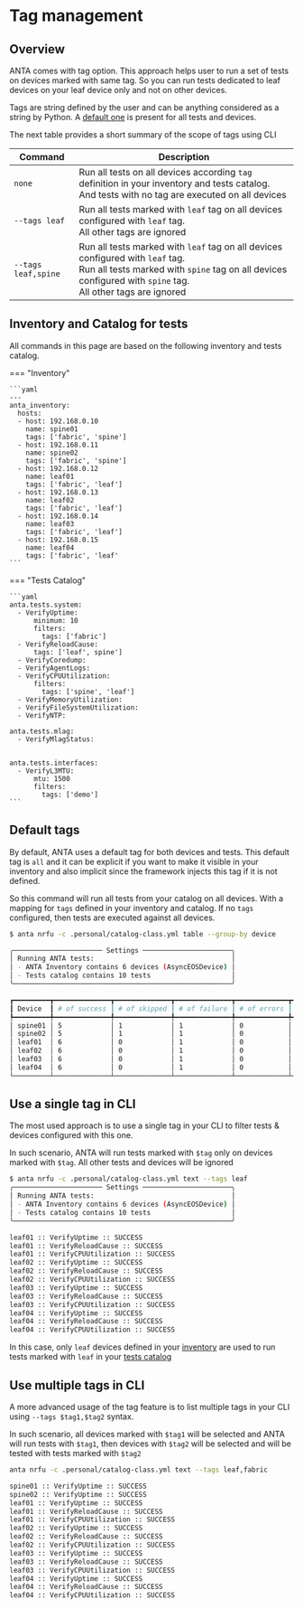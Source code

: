 <!--
  ~ Copyright (c) 2023 Arista Networks, Inc.
  ~ Use of this source code is governed by the Apache License 2.0
  ~ that can be found in the LICENSE file.
  -->

# Tag management

## Overview

ANTA comes with tag option. This approach helps user to run a set of tests on devices marked with same tag. So you can run tests dedicated to leaf devices on your leaf device only and not on other devices.

Tags are string defined by the user and can be anything considered as a string by Python. A [default one](#default-tags) is present for all tests and devices.

The next table provides a short summary of the scope of tags using CLI

| Command | Description |
| ------- | ----------- |
| `none` | Run all tests on all devices according `tag` definition in your inventory and tests catalog. And tests with no tag are executed on all devices|
| `--tags leaf` | Run all tests marked with `leaf` tag on all devices configured with `leaf` tag.<br/> All other tags are ignored |
| `--tags leaf,spine` | Run all tests marked with `leaf` tag on all devices configured with `leaf` tag.<br/>Run all tests marked with `spine` tag on all devices configured with `spine` tag.<br/> All other tags are ignored |

## Inventory and Catalog for tests

All commands in this page are based on the following inventory and tests catalog.

=== "Inventory"

    ```yaml
    ---
    anta_inventory:
      hosts:
      - host: 192.168.0.10
        name: spine01
        tags: ['fabric', 'spine']
      - host: 192.168.0.11
        name: spine02
        tags: ['fabric', 'spine']
      - host: 192.168.0.12
        name: leaf01
        tags: ['fabric', 'leaf']
      - host: 192.168.0.13
        name: leaf02
        tags: ['fabric', 'leaf']
      - host: 192.168.0.14
        name: leaf03
        tags: ['fabric', 'leaf']
      - host: 192.168.0.15
        name: leaf04
        tags: ['fabric', 'leaf'
    ```

=== "Tests Catalog"

    ```yaml
    anta.tests.system:
      - VerifyUptime:
          minimum: 10
          filters:
            tags: ['fabric']
      - VerifyReloadCause:
          tags: ['leaf', spine']
      - VerifyCoredump:
      - VerifyAgentLogs:
      - VerifyCPUUtilization:
          filters:
            tags: ['spine', 'leaf']
      - VerifyMemoryUtilization:
      - VerifyFileSystemUtilization:
      - VerifyNTP:

    anta.tests.mlag:
      - VerifyMlagStatus:


    anta.tests.interfaces:
      - VerifyL3MTU:
          mtu: 1500
          filters:
            tags: ['demo']
    ```

## Default tags

By default, ANTA uses a default tag for both devices and tests. This default tag is `all` and it can be explicit if you want to make it visible in your inventory and also implicit since the framework injects this tag if it is not defined.

So this command will run all tests from your catalog on all devices. With a mapping for `tags` defined in your inventory and catalog. If no `tags` configured, then tests are executed against all devices.

```bash
$ anta nrfu -c .personal/catalog-class.yml table --group-by device

╭────────────────────── Settings ──────────────────────╮
│ Running ANTA tests:                                  │
│ - ANTA Inventory contains 6 devices (AsyncEOSDevice) │
│ - Tests catalog contains 10 tests                    │
╰──────────────────────────────────────────────────────╯

┏━━━━━━━━━┳━━━━━━━━━━━━━━┳━━━━━━━━━━━━━━┳━━━━━━━━━━━━━━┳━━━━━━━━━━━━━┳━━━━━━━━━━━━━━━━━━━━━━━━━━━━━━━━━━━━┓
┃ Device  ┃ # of success ┃ # of skipped ┃ # of failure ┃ # of errors ┃ List of failed or error test cases ┃
┡━━━━━━━━━╇━━━━━━━━━━━━━━╇━━━━━━━━━━━━━━╇━━━━━━━━━━━━━━╇━━━━━━━━━━━━━╇━━━━━━━━━━━━━━━━━━━━━━━━━━━━━━━━━━━━┩
│ spine01 │ 5            │ 1            │ 1            │ 0           │ ['VerifyCPUUtilization']           │
│ spine02 │ 5            │ 1            │ 1            │ 0           │ ['VerifyCPUUtilization']           │
│ leaf01  │ 6            │ 0            │ 1            │ 0           │ ['VerifyCPUUtilization']           │
│ leaf02  │ 6            │ 0            │ 1            │ 0           │ ['VerifyCPUUtilization']           │
│ leaf03  │ 6            │ 0            │ 1            │ 0           │ ['VerifyCPUUtilization']           │
│ leaf04  │ 6            │ 0            │ 1            │ 0           │ ['VerifyCPUUtilization']           │
└─────────┴──────────────┴──────────────┴──────────────┴─────────────┴────────────────────────────────────┘
```

## Use a single tag in CLI

The most used approach is to use a single tag in your CLI to filter tests & devices configured with this one.

In such scenario, ANTA will run tests marked with `$tag` only on devices marked with `$tag`. All other tests and devices will be ignored

```bash
$ anta nrfu -c .personal/catalog-class.yml text --tags leaf
╭────────────────────── Settings ──────────────────────╮
│ Running ANTA tests:                                  │
│ - ANTA Inventory contains 6 devices (AsyncEOSDevice) │
│ - Tests catalog contains 10 tests                    │
╰──────────────────────────────────────────────────────╯

leaf01 :: VerifyUptime :: SUCCESS
leaf01 :: VerifyReloadCause :: SUCCESS
leaf01 :: VerifyCPUUtilization :: SUCCESS
leaf02 :: VerifyUptime :: SUCCESS
leaf02 :: VerifyReloadCause :: SUCCESS
leaf02 :: VerifyCPUUtilization :: SUCCESS
leaf03 :: VerifyUptime :: SUCCESS
leaf03 :: VerifyReloadCause :: SUCCESS
leaf03 :: VerifyCPUUtilization :: SUCCESS
leaf04 :: VerifyUptime :: SUCCESS
leaf04 :: VerifyReloadCause :: SUCCESS
leaf04 :: VerifyCPUUtilization :: SUCCESS
```

In this case, only `leaf` devices defined in your [inventory](#inventory-and-catalog-for-tests) are used to run tests marked with `leaf` in your [tests catalog](#inventory-and-catalog-for-tests)

## Use multiple tags in CLI

A more advanced usage of the tag feature is to list multiple tags in your CLI using `--tags $tag1,$tag2` syntax.

In such scenario, all devices marked with `$tag1` will be selected and ANTA will run tests with `$tag1`, then devices with `$tag2` will be selected and will be tested with tests marked with `$tag2`

```bash
anta nrfu -c .personal/catalog-class.yml text --tags leaf,fabric

spine01 :: VerifyUptime :: SUCCESS
spine02 :: VerifyUptime :: SUCCESS
leaf01 :: VerifyUptime :: SUCCESS
leaf01 :: VerifyReloadCause :: SUCCESS
leaf01 :: VerifyCPUUtilization :: SUCCESS
leaf02 :: VerifyUptime :: SUCCESS
leaf02 :: VerifyReloadCause :: SUCCESS
leaf02 :: VerifyCPUUtilization :: SUCCESS
leaf03 :: VerifyUptime :: SUCCESS
leaf03 :: VerifyReloadCause :: SUCCESS
leaf03 :: VerifyCPUUtilization :: SUCCESS
leaf04 :: VerifyUptime :: SUCCESS
leaf04 :: VerifyReloadCause :: SUCCESS
leaf04 :: VerifyCPUUtilization :: SUCCESS
```
